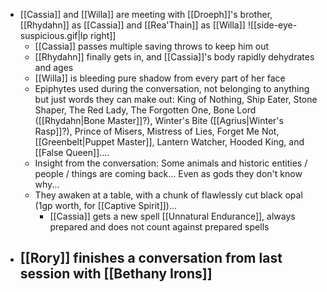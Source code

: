 - [[Cassia]] and [[Willa]] are meeting with [[Droeph]]'s brother, [[Rhydahn]] as [[Cassia]] and [[Rea'Thain]] as [[Willa]] ![[side-eye-suspicious.gif|lp right]]
	- [[Cassia]] passes multiple saving throws to keep him out 
	- [[Rhydahn]] finally gets in, and [[Cassia]]'s body rapidly dehydrates and ages 
	- [[Willa]] is bleeding pure shadow from every part of her face
	- Epiphytes used during the conversation, not belonging to anything but just words they can make out: King of Nothing, Ship Eater, Stone Shaper, The Red Lady, The Forgotten One, Bone Lord ([[Rhydahn|Bone Master]]?), Winter's Bite ([[Agrius|Winter's Rasp]]?), Prince of Misers, Mistress of Lies, Forget Me Not, [[Greenbelt|Puppet Master]], Lantern Watcher, Hooded King, and [[False Queen]].... 
	- Insight from the conversation: Some animals and historic entities / people / things are coming back... Even as gods they don't know why...
	- They awaken at a table, with a chunk of flawlessly cut black opal (1gp worth, for [[Captive Spirit]])... 
		- [[Cassia]] gets a new spell [[Unnatural Endurance]], always prepared and does not count against prepared spells
- [[Rory]] finishes a conversation from last session with [[Bethany Irons]]
	- 